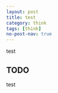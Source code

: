 ```yaml
---
layout: post
title: test
category: think
tags: [think]
no-post-nav: true
---
```


test



## TODO 
test

